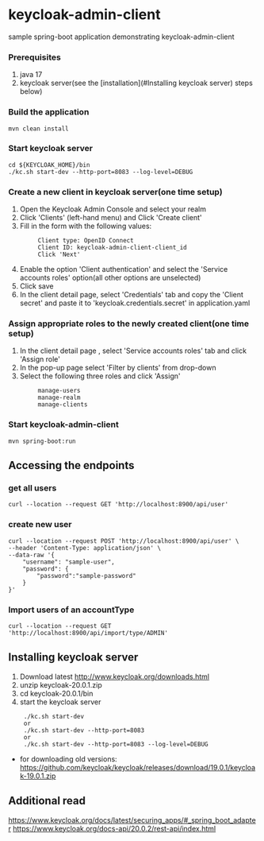 # keycloak-admin-client
sample spring-boot application demonstrating keycloak-admin-client

### Prerequisites
1. java 17
2. keycloak server(see the [installation](#Installing keycloak server) steps below)

### Build the application
```shell
mvn clean install
```

### Start keycloak server
```shell
cd ${KEYCLOAK_HOME}/bin
./kc.sh start-dev --http-port=8083 --log-level=DEBUG
```

### Create a new client in keycloak server(one time setup)
1. Open the Keycloak Admin Console and select your realm
2. Click 'Clients' (left-hand menu) and Click 'Create client'
3. Fill in the form with the following values:
   ```
        Client type: OpenID Connect
        Client ID: keycloak-admin-client-client_id
        Click 'Next'
   ```
4. Enable the option 'Client authentication' and select the 'Service accounts roles' option(all other options are unselected)
5. Click save
6. In the client detail page, select 'Credentials' tab and copy the 'Client secret' and paste it to 'keycloak.credentials.secret' in application.yaml

### Assign appropriate roles to the newly created client(one time setup)
1. In the client detail page , select 'Service accounts roles' tab and click 'Assign role'
2. In the pop-up page select 'Filter by clients' from drop-down 
3. Select the following three roles and click 'Assign'
   ```
        manage-users
        manage-realm
        manage-clients
   ```

### Start keycloak-admin-client
```shell
mvn spring-boot:run
```

## Accessing the endpoints

### get all users
```shell
curl --location --request GET 'http://localhost:8900/api/user'
```

### create new user
```shell
curl --location --request POST 'http://localhost:8900/api/user' \
--header 'Content-Type: application/json' \
--data-raw '{
    "username": "sample-user",
    "password": {
        "password":"sample-password"
    }
}'
```

### Import users of an accountType
```shell
curl --location --request GET 'http://localhost:8900/api/import/type/ADMIN'
```


## Installing keycloak server
1. Download latest http://www.keycloak.org/downloads.html
2. unzip keycloak-20.0.1.zip
3. cd keycloak-20.0.1/bin
4. start the keycloak server
   ```
    ./kc.sh start-dev
    or
    ./kc.sh start-dev --http-port=8083
    or
    ./kc.sh start-dev --http-port=8083 --log-level=DEBUG
    ```

* for downloading old versions: https://github.com/keycloak/keycloak/releases/download/19.0.1/keycloak-19.0.1.zip

## Additional read 
https://www.keycloak.org/docs/latest/securing_apps/#_spring_boot_adapter
https://www.keycloak.org/docs-api/20.0.2/rest-api/index.html